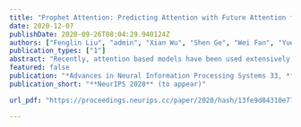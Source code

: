 ```yaml
---
title: "Prophet Attention: Predicting Attention with Future Attention for Improved Image Captioning"
date: 2020-12-07
publishDate: 2020-09-26T08:04:29.940124Z
authors: ["Fenglin Liu", "admin", "Xian Wu", "Shen Ge", "Wei Fan", "Yuexian Zou", "Xu Sun"]
publication_types: ["1"]
abstract: "Recently, attention based models have been used extensively in image captioning and are expected to ground correct image regions with proper generated words. However, for each time step in the decoding process, the attention based models usually use the hidden state of current input to attend to the image regions. Under this setting, these attention models have a “deviated focus” problem, that they calculate the attention weights based on previous words instead of the one to be generated, impairing the performance of both grounding and captioning. In this paper, we propose the Prophet Attention, similar to the form of self-supervision. In the training stage, this module utilizes the future information to calculate the “ideal” attention weights towards image regions. These calculated weights are further used to regularize the “deviated” attention. In this manner, image regions are grounded with the correct words. Prophet Attention does not introduce additional model parameters or inference computations, making it easily incorporated into any existing systems. The experiments on the Flickr30k Entities and MSCOCO datasets show that the proposed Prophet Attention consistently outperforms baselines in both automatic metrics and human evaluations. It is worth noticing that we set new state-of-the-arts on the two benchmark datasets and achieve the 1st place on the leaderboard of the online MSCOCO benchmark."
featured: false
publication: "*Advances in Neural Information Processing Systems 33, **NeurIPS 2020** (to appear)*"
publication_short: "**NeurIPS 2020** (to appear)"

url_pdf: "https://proceedings.neurips.cc/paper/2020/hash/13fe9d84310e77f13a6d184dbf1232f3-Abstract.html"

---
```


